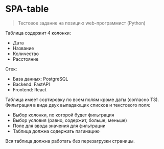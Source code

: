 # SPA-table

> Тестовое задание на позицию web-программист (Python)

Таблица содержит 4 колонки:
- Дата
- Название
- Количество
- Расстояние

Стек:
- База данных: PostgreSQL
- Backend: FastAPI
- Frontend: React

Таблица имеет сортировку по всем полям кроме даты (согласно ТЗ). 
Фильтрация в виде двух выпадающих списков и текстового поля:
- Выбор колонки, по которой будет фильтрация
- Выбор условия (равно, содержит, больше, меньше)
- Поле для ввода значения для фильтрации
- Таблица должна содержать пагинацию

Вся таблица должна работать без перезагрузки страницы.

